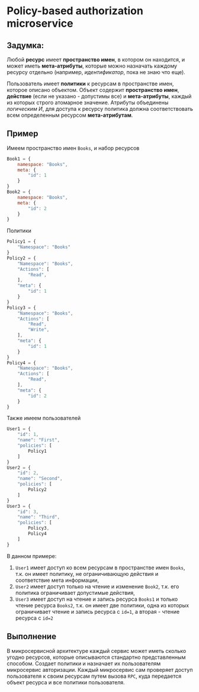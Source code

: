 # Policy-based authorization microservice

## Задумка:

Любой **ресурс** имеет **пространство имен**, в котором он находится, и может иметь **мета-атрибуты**,
которые можно назначать каждому ресурсу отдельно (например, *идентификатор*, пока не знаю что еще).

Пользователь имеет **политики** к ресурсам в пространстве имен, которое описано объектом.
Объект содержит **пространство имен**, **действие** (если не указано - допустимы все) и **мета-атрибуты**,
каждый из которых строго атомарное значение. Атрибуты объединены *логическим И*, для доступа к ресурсу
политика должна соответствовать всем определенным ресурсом **мета-атрибутам**.

## Пример

Имеем пространство имен `Books`, и набор ресурсов

```js
Book1 = {
    namespace: "Books",
    meta: {
        "id": 1
    }
}
Book2 = {
    namespace: "Books",
    meta: {
        "id": 2
    }
}
```

Политики

```js
Policy1 = {
    "Namespace": "Books"
}
Policy2 = {
    "Namespace": "Books",
    "Actions": [
        "Read",
    ],
    "meta": {
        "id": 1
    }
}
Policy3 = {
    "Namespace": "Books",
    "Actions": [
        "Read",
        "Write",
    ],
    "meta": {
        "id": 1
    }
}
Policy4 = {
    "Namespace": "Books",
    "Actions": [
        "Read",
    ],
    "meta": {
        "id": 2
    }
}
```

Также имеем пользователей

```js
User1 = {
    "id": 1,
    "name": "First",
    "policies": [
        Policy1
    ]
}
User2 = {
    "id": 2,
    "name": "Second",
    "policies": [
        Policy2
    ]
}
User3 = {
    "id": 3,
    "name": "Third",
    "policies": [
        Policy3,
        Policy4
    ]
}
```

В данном примере:

1. `User1` имеет доступ ко всем ресурсам в пространстве имен `Books`,
   т.к. он имеет политику, не ограничивающую действия и соответствие мета информации,
2. `User2` имеет доступ только на чтение и изменение `Book2`,
   т.к. его политика ограничивает допустимые действия,
3. `User3` имеет доступ на чтение и запись ресурса `Books1` и только чтение ресурса `Books2`,
   т.к. он имеет две политики, одна из которых ограничивает чтение и запись ресурса с `id=1`,
   а вторая - чтение ресурса с `id=2`

## Выполнение
В микросервисной архитектуре каждый сервис может иметь сколько угодно ресурсов, которые описываются 
стандартно представленным способом. Создает политики и назначает их пользователям микросервис авторизации.
Каждый микросервис сам проверяет доступ пользователя к своим ресурсам путем вызова `RPC`, куда передается 
объект ресурса и все политики пользователя.